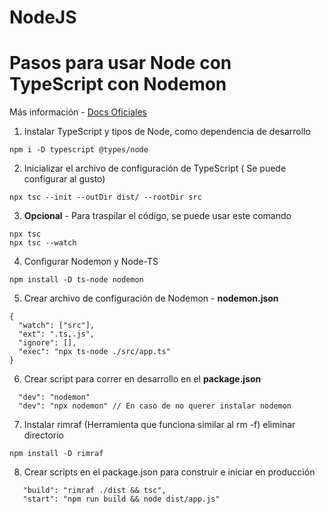 # NodeJS

# Pasos para usar Node con TypeScript con Nodemon

Más información - [Docs Oficiales](https://nodejs.org/en/learn/getting-started/nodejs-with-typescript)

1. Instalar TypeScript y tipos de Node, como dependencia de desarrollo
```
npm i -D typescript @types/node
```
2. Inicializar el archivo de configuración de TypeScript ( Se puede configurar al gusto)
```
npx tsc --init --outDir dist/ --rootDir src
```

3. **Opcional** - Para traspilar el código, se puede usar este comando
```
npx tsc
npx tsc --watch
```

4. Configurar Nodemon y Node-TS
```
npm install -D ts-node nodemon
```
5. Crear archivo de configuración de Nodemon - **nodemon.json**
```
{
  "watch": ["src"],
  "ext": ".ts,.js",
  "ignore": [],
  "exec": "npx ts-node ./src/app.ts"
}
```
6. Crear script para correr en desarrollo en el **package.json**
```
  "dev": "nodemon"
  "dev": "npx nodemon" // En caso de no querer instalar nodemon
```

7. Instalar rimraf (Herramienta que funciona similar al rm -f) eliminar directorio
```
npm install -D rimraf
```

8. Crear scripts en el package.json para construir e iniciar en producción
```
   "build": "rimraf ./dist && tsc",
   "start": "npm run build && node dist/app.js"
```